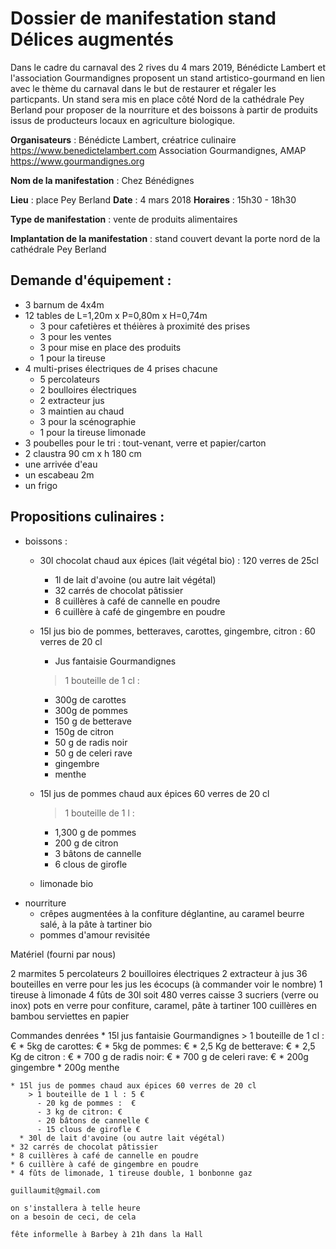 # Dossier de manifestation stand Délices augmentés
Dans le cadre du carnaval des 2 rives du 4 mars 2019, Bénédicte Lambert et l'association Gourmandignes proposent un stand artistico-gourmand en lien avec le thème du carnaval dans le but de restaurer et régaler les particpants.
Un stand sera mis en place côté Nord de la cathédrale Pey Berland pour proposer de la nourriture et des boissons à partir de produits issus de producteurs locaux en agriculture biologique.


**Organisateurs** : 
Bénédicte Lambert, créatrice culinaire https://www.benedictelambert.com
Association Gourmandignes, AMAP https://www.gourmandignes.org

**Nom de la manifestation** : Chez Bénédignes

**Lieu** : place Pey Berland
**Date** : 4 mars 2018
**Horaires** : 15h30 - 18h30

**Type de manifestation** : vente de produits alimentaires

**Implantation de la manifestation** : stand couvert devant la porte nord de la cathédrale Pey Berland

## Demande d'équipement : 
* 3 barnum de 4x4m
* 12 tables de L=1,20m x P=0,80m x H=0,74m
	* 3 pour cafetières et théières à proximité des prises
    * 3 pour les ventes
    * 3 pour mise en place des produits
    * 1 pour la tireuse
* 4 multi-prises électriques de 4 prises chacune
	- 5 percolateurs
	- 2 boulloires électriques
	- 2 extracteur jus
	- 3 maintien au chaud
	- 3 pour la scénographie
	- 1 pour la tireuse limonade
* 3 poubelles pour le tri : tout-venant, verre et papier/carton
* 2 claustra 90 cm x h 180 cm
* une arrivée d'eau
* un escabeau 2m
* un frigo

## Propositions culinaires :

* boissons : 
	* 30l chocolat chaud aux épices (lait végétal bio) : 120 verres de 25cl
		- 1l de lait d'avoine (ou autre lait végétal)
		- 32 carrés de chocolat pâtissier
		- 8 cuillères à café de cannelle en poudre
		- 6 cuillère à café de gingembre en poudre
	* 15l jus bio de pommes, betteraves, carottes, gingembre, citron : 60 verres de 20 cl
		- Jus fantaisie Gourmandignes
		> 1 bouteille de 1 cl :
  		* 300g de carottes
  		* 300g de pommes
  		* 150 g de betterave
  		* 150g de citron
  		* 50 g de radis noir
  		* 50 g de celeri rave
  		* gingembre
  		* menthe

	* 15l jus de pommes chaud aux épices 60 verres de 20 cl
		> 1 bouteille de 1 l :
  		- 1,300 g de pommes
  		- 200 g de citron
  		- 3 bâtons de cannelle
  		- 6 clous de girofle
  	
	* limonade bio
* nourriture
	* crêpes augmentées à la confiture déglantine, au caramel beurre salé, à la pâte à tartiner bio
	* pommes d'amour revisitée
 
Matériel (fourni par nous)

2 marmites
5 percolateurs
2 bouilloires électriques
2 extracteur à jus
36 bouteilles en verre pour les jus
les écocups (à commander voir le nombre)
1 tireuse à limonade
4 fûts de 30l soit 480 verres
caisse
3 sucriers (verre ou inox) 
pots en verre pour confiture, caramel, pâte à tartiner
100 cuillères en bambou
serviettes en papier 

Commandes denrées
    * 15l jus fantaisie Gourmandignes
        > 1 bouteille de 1 cl : €
          * 5kg de carottes: €
          * 5kg de pommes: €
          * 2,5 Kg de betterave: €
          * 2,5 Kg de citron : €
          * 700 g de radis noir:  €
          * 700 g de celeri rave: €
          * 200g gingembre
          * 200g menthe

    * 15l jus de pommes chaud aux épices 60 verres de 20 cl
        > 1 bouteille de 1 l : 5 €
          - 20 kg de pommes :  €
          - 3 kg de citron: €
          - 20 bâtons de cannelle €
          - 15 clous de girofle €
      * 30l de lait d'avoine (ou autre lait végétal)
    * 32 carrés de chocolat pâtissier
    * 8 cuillères à café de cannelle en poudre
    * 6 cuillère à café de gingembre en poudre
    * 4 fûts de limonade, 1 tireuse double, 1 bonbonne gaz

	guillaumit@gmail.com

	on s'installera à telle heure
	on a besoin de ceci, de cela

	fête informelle à Barbey à 21h dans la Hall
